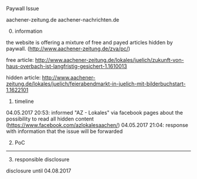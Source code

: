 Paywall Issue

aachener-zeitung.de
aachener-nachrichten.de


0. information

the website is offering a mixture of free and payed articles hidden by paywall. (http://www.aachener-zeitung.de/zva/pc/)

free article:
http://www.aachener-zeitung.de/lokales/juelich/zukunft-von-haus-overbach-ist-langfristig-gesichert-1.1610013

hidden article:
http://www.aachener-zeitung.de/lokales/juelich/feierabendmarkt-in-juelich-mit-bilderbuchstart-1.1622101

1. timeline

04.05.2017 20:53: informed "AZ - Lokales" via facebook pages about the possibility to read all hidden content (https://www.facebook.com/azlokalesaachen/)
04.05.2017 21:04: response with information that the issue will be forwarded

2. PoC
---


3. responsible disclosure 

disclosure until 04.08.2017